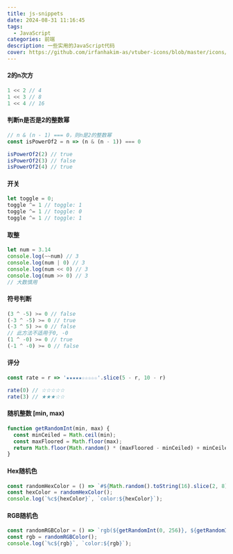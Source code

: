 ```yaml
---
title: js-snippets
date: 2024-08-31 11:16:45
tags:
  - JavaScript
categories: 前端
description: 一些实用的JavaScript代码
cover: https://github.com/irfanhakim-as/vtuber-icons/blob/master/icons/javascript.jpg?raw=true
---
```


#### 2的n次方
```js
1 << 2 // 4
1 << 3 // 8
1 << 4 // 16
```

#### 判断n是否是2的整数幂
```js
// n & (n - 1) === 0，则n是2的整数幂
const isPowerOf2 = n => (n & (n - 1)) === 0

isPowerOf2(2) // true
isPowerOf2(3) // false
isPowerOf2(4) // true
```

#### 开关
```js
let toggle = 0;
toggle ^= 1 // toggle: 1
toggle ^= 1 // toggle: 0
toggle ^= 1 // toggle: 1
```

#### 取整
```js
let num = 3.14
console.log(~~num) // 3
console.log(num | 0) // 3
console.log(num << 0) // 3
console.log(num >> 0) // 3
// 大数慎用
```

#### 符号判断
```js
(3 ^ -5) >= 0 // false
(-3 ^ -5) >= 0 // true
(-3 ^ 5) >= 0 // false
// 此方法不适用于0, -0
(1 ^ -0) >= 0 // true
(-1 ^ -0) >= 0 // false
```

#### 评分
```js
const rate = r => '★★★★★☆☆☆☆☆'.slice(5 - r, 10 - r)

rate(0) // ☆☆☆☆☆
rate(3) // ★★★☆☆
```

#### 随机整数 [min, max)
```js
function getRandomInt(min, max) {
  const minCeiled = Math.ceil(min);
  const maxFloored = Math.floor(max);
  return Math.floor(Math.random() * (maxFloored - minCeiled) + minCeiled);
}
```

#### Hex随机色
```js
const randomHexColor = () => `#${Math.random().toString(16).slice(2, 8).padEnd(6, "0")}`;
const hexColor = randomHexColor();
console.log(`%c${hexColor}`, `color:${hexColor}`);
```

#### RGB随机色
```js
const randomRGBColor = () => `rgb(${getRandomInt(0, 256)}, ${getRandomInt(0, 256)}, ${getRandomInt(0, 256)})`;
const rgb = randomRGBColor();
console.log(`%c${rgb}`, `color:${rgb}`);
```
